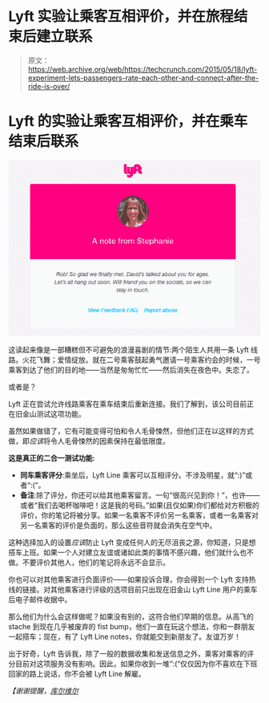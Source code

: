 # Lyft 实验让乘客互相评价，并在旅程结束后建立联系 

> 原文：<https://web.archive.org/web/https://techcrunch.com/2015/05/18/lyft-experiment-lets-passengers-rate-each-other-and-connect-after-the-ride-is-over/>

# Lyft 的实验让乘客互相评价，并在乘车结束后联系

![note 2](img/ea59153a15c528d64170a46b860da166.png)

这读起来像是一部糟糕但不可避免的浪漫喜剧的情节:两个陌生人共用一条 Lyft 线路。火花飞舞；爱情绽放。就在二号乘客鼓起勇气邀请一号乘客约会的时候，一号乘客到达了他们的目的地——当然是匆匆忙忙——然后消失在夜色中。失恋了。

或者是？

Lyft 正在尝试允许线路乘客在乘车结束后重新连接。我们了解到，该公司目前正在旧金山测试这项功能。

虽然如果做错了，它有可能变得可怕和令人毛骨悚然，但他们正在以这样的方式做，即*应该*将令人毛骨悚然的因素保持在最低限度。

**这是真正的二合一测试功能:**

*   **同车乘客评分**:乘坐后，Lyft Line 乘客可以互相评分。不涉及明星，就“:)”或者“:(”。
*   **备注**:除了评分，你还可以给其他乘客留言。一句“很高兴见到你！”，也许——或者“我们去喝杯咖啡吧！这是我的号码。”如果(且仅如果)你们都给对方积极的评价，你的笔记将被分享。如果一名乘客不评价另一名乘客，或者一名乘客对另一名乘客的评价是负面的，那么这些音符就会消失在空气中。

这种选择加入的设置*应该*防止 Lyft 变成任何人的无尽沮丧之源，你知道，只是想搭车上班。如果一个人对建立友谊或诸如此类的事情不感兴趣，他们就什么也不做。不要评价其他人，他们的笔记将永远不会显示。

你也可以对其他乘客进行负面评价——如果投诉合理，你会得到一个 Lyft 支持热线的链接。对其他乘客进行评级的选项目前只出现在旧金山 Lyft Line 用户的乘车后电子邮件收据中。

那么他们为什么会这样做呢？如果没有别的，这符合他们早期的信息。从高飞的 stache 到现在几乎被废弃的 fist bump，他们一直在玩这个想法，你和一群朋友一起搭车；现在，有了 Lyft Line notes，你就能交到新朋友了。友谊万岁！

出于好奇，Lyft 告诉我，除了一般的数据收集和发送信息之外，乘客对乘客的评分目前对这项服务没有影响。因此，如果你收到一堆“:(“仅仅因为你不喜欢在下班回家的路上说话，你不会被 Lyft Line 解雇。

*【谢谢提醒，[库尔维尔](https://web.archive.org/web/20221210032553/https://twitter.com/kul/status/598984968467976192)*
